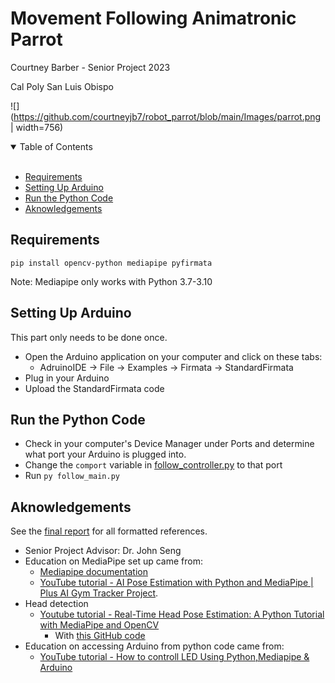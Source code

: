 ﻿# Movement Following Animatronic Parrot 

Courtney Barber - Senior Project 2023

Cal Poly San Luis Obispo

![](https://github.com/courtneyjb7/robot_parrot/blob/main/Images/parrot.png | width=756)

<details open="open">
<summary>Table of Contents</summary>
<br>

- [Requirements](#Requirements)
- [Setting Up Arduino](#Setting-Up-Arduino)
- [Run the Python Code](#Run-the-Python-Code)
- [Aknowledgements](#Aknowledgements)
</details>

## Requirements
```
pip install opencv-python mediapipe pyfirmata
```
Note: Mediapipe only works with Python 3.7-3.10


## Setting Up Arduino
This part only needs to be done once.
*   Open the Arduino application on your computer and 
click on these tabs:
    *   AdruinoIDE -> File -> Examples -> Firmata -> StandardFirmata
*   Plug in your Arduino
*   Upload the StandardFirmata code


## Run the Python Code
*   Check in your computer's Device Manager under Ports and determine what port your Arduino is plugged into.
*   Change the ```comport``` variable in [follow_controller.py](follow_controller.py) to that port
*   Run ```py follow_main.py```


## Aknowledgements
See the [final report](report.pdf) for all formatted references.
*   Senior Project Advisor: Dr. John Seng
*   Education on MediaPipe set up came from:
    *   [Mediapipe documentation](https://github.com/google/mediapipe/blob/master/docs/solutions/pose.md) 
    *   [YouTube tutorial - AI Pose Estimation with Python and MediaPipe | Plus AI Gym Tracker Project](https://www.youtube.com/watch?v=06TE_U21FK4).
*   Head detection
 	*   [Youtube tutorial - Real-Time Head Pose Estimation: A Python Tutorial with MediaPipe and OpenCV](https://www.youtube.com/watch?v=-toNMaS4SeQ&t=747s)
        *   With [this GitHub code](https://github.com/niconielsen32/ComputerVision/blob/master/headPoseEstimation.py)
*   Education on accessing Arduino from python code came from:
    *   [YouTube tutorial - How to controll LED Using Python,Mediapipe & Arduino](https://www.youtube.com/watch?v=fwMjVZhM08s&t=307s)


